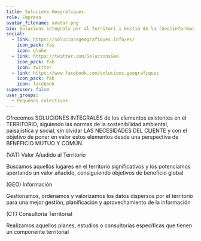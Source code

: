 ```yaml
---
title: Solucions Geogràfiques
role: Empresa
avatar_filename: avatar.png
bio: Solucions integrals per al Territori i Gestió de la (Geo)informació
social:
  - link: https://solucionsgeografiques.info/es/
    icon_pack: fas
    icon: globe
  - link: https://twitter.com/SolucionsGeo
    icon_pack: fab
    icon: twitter
  - link: https://www.facebook.com/solucions.geografiques
    icon_pack: fab
    icon: facebook
superuser: false
user_groups:
  - Pequeños colectivos
---
```

Ofrecemos SOLUCIONES INTEGRALES de los elementos existentes en el TERRITORIO, siguiendo las normas de la sostenibilidad ambiental, paisajística y social, sin olvidar LAS NECESIDADES DEL CLIENTE y con el objetivo de poner en valor estos elementos desde una perspectiva de BENEFICIO MUTUO Y COMÚN.

(VAT) Valor Añadido al Territorio

Buscamos aquellos lugares en el territorio significativos y los potenciamos aportando un valor añadido, consiguiendo objetivos de beneficio global

(GEO) Información

Gestionamos, ordenamos y valorizamos los datos dispersos por el territorio para una mejor gestión, planificación y aprovechamiento de la información

(CT) Consultoria Territorial

Realizamos aquellos planes, estudios o consultorías específicas que tienen un componente territorial
